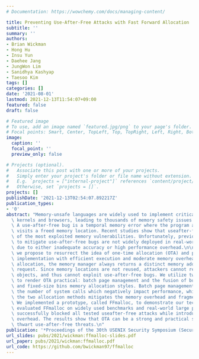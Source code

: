 ```yaml
---
# Documentation: https://wowchemy.com/docs/managing-content/

title: Preventing Use-After-Free Attacks with Fast Forward Allocation
subtitle: ''
summary: ''
authors:
- Brian Wickman
- Hong Hu
- Insu Yun
- Daehee Jang
- JungWon Lim
- Sanidhya Kashyap
- Taesoo Kim
tags: []
categories: []
date: '2021-08-01'
lastmod: 2021-12-13T11:54:07+09:00
featured: false
draft: false

# Featured image
# To use, add an image named `featured.jpg/png` to your page's folder.
# Focal points: Smart, Center, TopLeft, Top, TopRight, Left, Right, BottomLeft, Bottom, BottomRight.
image:
  caption: ''
  focal_point: ''
  preview_only: false

# Projects (optional).
#   Associate this post with one or more of your projects.
#   Simply enter your project's folder or file name without extension.
#   E.g. `projects = ["internal-project"]` references `content/project/deep-learning/index.md`.
#   Otherwise, set `projects = []`.
projects: []
publishDate: '2021-12-13T02:54:07.892217Z'
publication_types:
- '0'
abstract: "Memory-unsafe languages are widely used to implement critical systems like\
  \ kernels and browsers, leading to thousands of memory safety issues every year.\
  \ A use-after-free bug is a temporal memory error where the program accidentally\
  \ visits a freed memory location. Recent studies show that useafter-free is one\
  \ of the most exploited memory vulnerabilities. Unfortunately, previous efforts\
  \ to mitigate use-after-free bugs are not widely deployed in real-world programs\
  \ due to either inadequate accuracy or high performance overhead.\n\nIn this paper,\
  \ we propose to resurrect the idea of one-time allocation (OTA) and provide a practical\
  \ implementation with efficient execution and moderate memory overhead. With onetime\
  \ allocation, the memory manager always returns a distinct memory address for each\
  \ request. Since memory locations are not reused, attackers cannot reclaim freed\
  \ objects, and thus cannot exploit use-after-free bugs. We utilize two techniques\
  \ to render OTA practical: batch page management and the fusion of bump-pointer\
  \ and fixed-size bins memory allocation styles. Batch page management helps reduce\
  \ the number of system calls which negatively impact performance, while blending\
  \ the two allocation methods mitigates the memory overhead and fragmentation issues.\
  \ We implemented a prototype, called FFmalloc, to demonstrate our techniques. We\
  \ evaluated FFmalloc on widely used benchmarks and real-world large programs. FFmalloc\
  \ successfully blocked all tested useafter-free attacks while introducing moderate\
  \ overhead. The results show that OTA can be a strong and practical solution to\
  \ thwart use-after-free threats.\n"
publication: '*Proceedings of the 30th USENIX Security Symposium (Security)*'
url_slides: pubs/2021/wickman:ffmalloc-slides.pdf
url_paper: pubs/2021/wickman:ffmalloc.pdf
url_code: https://github.com/bwickman97/ffmalloc
---
```

